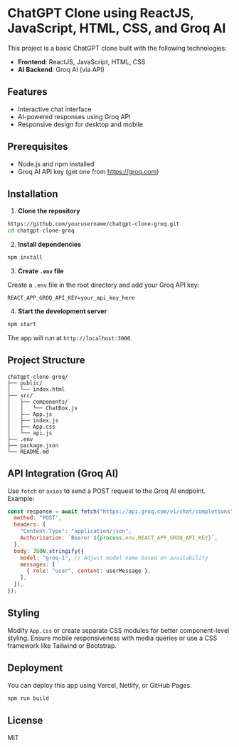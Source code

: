 # ChatGPT Clone using ReactJS, JavaScript, HTML, CSS, and Groq AI

This project is a basic ChatGPT clone built with the following technologies:

- **Frontend**: ReactJS, JavaScript, HTML, CSS
- **AI Backend**: Groq AI (via API)

## Features

- Interactive chat interface
- AI-powered responses using Groq API
- Responsive design for desktop and mobile

## Prerequisites

- Node.js and npm installed
- Groq AI API key (get one from https://groq.com)

## Installation

1. **Clone the repository**

```bash
https://github.com/yourusername/chatgpt-clone-groq.git
cd chatgpt-clone-groq
```

2. **Install dependencies**

```bash
npm install
```

3. **Create `.env` file**

Create a `.env` file in the root directory and add your Groq API key:

```
REACT_APP_GROQ_API_KEY=your_api_key_here
```

4. **Start the development server**

```bash
npm start
```

The app will run at `http://localhost:3000`.

## Project Structure

```
chatgpt-clone-groq/
├── public/
│   └── index.html
├── src/
│   ├── components/
│   │   └── ChatBox.js
│   ├── App.js
│   ├── index.js
│   ├── App.css
│   └── api.js
├── .env
├── package.json
└── README.md
```

## API Integration (Groq AI)

Use `fetch` or `axios` to send a POST request to the Groq AI endpoint. Example:

```javascript
const response = await fetch("https://api.groq.com/v1/chat/completions", {
  method: "POST",
  headers: {
    "Content-Type": "application/json",
    Authorization: `Bearer ${process.env.REACT_APP_GROQ_API_KEY}`,
  },
  body: JSON.stringify({
    model: "groq-1", // Adjust model name based on availability
    messages: [
      { role: "user", content: userMessage },
    ],
  }),
});
```

## Styling

Modify `App.css` or create separate CSS modules for better component-level styling. Ensure mobile responsiveness with media queries or use a CSS framework like Tailwind or Bootstrap.

## Deployment

You can deploy this app using Vercel, Netlify, or GitHub Pages.

```bash
npm run build
```

## License

MIT

